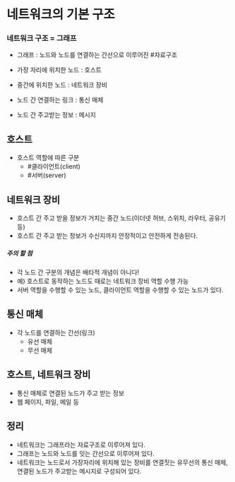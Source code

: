 # 네트워크의 기본 구조

### 네트워크 구조 = 그래프
- 그래프 : 노드와 노드를 연결하는 간선으로 이루어진 #자료구조 

- 가장 자리에 위치한 노드 : 호스트
- 중간에 위치한 노드 : 네트워크 장비
- 노드 간 연결하는 링크 : 통신 매체
- 노드 간 주고받는 정보 : 메시지



## 호스트
- 호스트 역할에 따른 구분
	- #클라이언트(client)
	- #서버(server)

## 네트워크 장비
- 호스트 간 주고 받을 정보가 거치는 중간 노드(이더넷 허브, 스위치, 라우터, 공유기 등)
- 호스트 간 주고 받는 정보가 수신지까지 안정적이고 안전하게 전송된다.


##### **주의 할 점**
- 각 노드 간  구분의 개념은 배타적 개념이 아니다!
- 예) 호스트로 동작하는 노드도 때로는 네트워크 장비 역할 수행 가능
-  서버 역할을 수행할 수 있는 노드, 클라이언트 역할을 수행할 수 있는 노드가 있다.


## 통신 매체
- 각 노드를 연결하는 간선(링크)
	- 유선 매체
	- 무선 매체


## 호스트, 네트워크 장비
- 통신 매체로 연결된 노드가 주고 받는 정보
- 웹 페이지, 파일, 메일 등




## 정리

- 네트워크는 그래프라는 자료구조로 이루어져 있다.
- 그래프는 노드와 노드를 잇는 간선으로 이루어져 있다.
- 네트워크는 노드로서 가장자리에 위치해 있는 장비를 연결짓는 유무선의 통신 매체, 연결된 노드가 주고받는 메시지로 구성되어 있다.